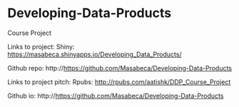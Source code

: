 # Developing-Data-Products
Course Project

Links to project:
Shiny: https://masabeca.shinyapps.io/Developing_Data_Products/

Github repo: http://https://github.com/Masabeca/Developing-Data-Products


Links to project pitch:
Rpubs: http://rpubs.com/aatishk/DDP_Course_Project

Github io: http://https://github.com/Masabeca/Developing-Data-Products


